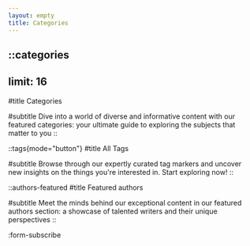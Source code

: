 ```yaml
---
layout: empty
title: Categories
--- 
```


::categories
---
limit: 16
---
#title
Categories

#subtitle
Dive into a world of diverse and informative content with our featured categories: 
your ultimate guide to exploring the subjects that matter to you
::

::tags{mode="button"}
#title
All Tags

#subtitle
Browse through our expertly curated tag markers and uncover new insights on the things you're interested in. Start exploring now!
::


::authors-featured
#title
Featured authors

#subtitle
Meet the minds behind our exceptional content in our featured authors section: 
a showcase of talented writers and their unique perspectives
::

:form-subscribe